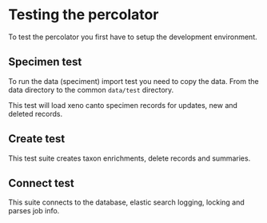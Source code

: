 # Testing the percolator

To test the percolator you first have to setup the development environment.

## Specimen test

To run the data (speciment) import test you need to copy the data. From the data directory to the
common `data/test` directory.

This test will load xeno canto specimen records for updates, new and deleted records.

## Create test

This test suite creates taxon enrichments, delete records and summaries.

## Connect test

This suite connects to the database, elastic search logging, locking and parses job info.


